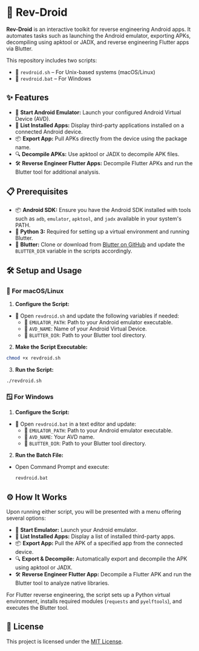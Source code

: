 # 🚀 Rev-Droid

**Rev-Droid** is an interactive toolkit for reverse engineering Android apps. It automates tasks such as launching the Android emulator, exporting APKs, decompiling using apktool or JADX, and reverse engineering Flutter apps via Blutter.

This repository includes two scripts:
- 📜 `revdroid.sh` – For Unix-based systems (macOS/Linux)
- 📜 `revdroid.bat` – For Windows

## ✨ Features

- 🚀 **Start Android Emulator:** Launch your configured Android Virtual Device (AVD).
- 📱 **List Installed Apps:** Display third-party applications installed on a connected Android device.
- 📦 **Export App:** Pull APKs directly from the device using the package name.
- 🔍 **Decompile APKs:** Use apktool or JADX to decompile APK files.
- 🛠️ **Reverse Engineer Flutter Apps:** Decompile Flutter APKs and run the Blutter tool for additional analysis.

## 📋 Prerequisites

- 📦 **Android SDK:** Ensure you have the Android SDK installed with tools such as `adb`, `emulator`, `apktool`, and `jadx` available in your system's PATH.
- 🐍 **Python 3:** Required for setting up a virtual environment and running Blutter.
- 🔧 **Blutter:** Clone or download from [Blutter on GitHub](https://github.com/worawit/blutter) and update the `BLUTTER_DIR` variable in the scripts accordingly.

## 🛠️ Setup and Usage

### 🐧 For macOS/Linux

1. **Configure the Script:**
  - 📝 Open `revdroid.sh` and update the following variables if needed:
    - 📂 `EMULATOR_PATH`: Path to your Android emulator executable.
    - 📱 `AVD_NAME`: Name of your Android Virtual Device.
    - 📁 `BLUTTER_DIR`: Path to your Blutter tool directory.
  
2. **Make the Script Executable:**
  ```bash
  chmod +x revdroid.sh
  ```

3. **Run the Script:**
  ```bash
  ./revdroid.sh
  ```

### 🪟 For Windows

1. **Configure the Script:**
  - 📝 Open `revdroid.bat` in a text editor and update:
    - 📂 `EMULATOR_PATH`: Path to your Android emulator executable.
    - 📱 `AVD_NAME`: Your AVD name.
    - 📁 `BLUTTER_DIR`: Path to your Blutter tool directory.

2. **Run the Batch File:**
  - Open Command Prompt and execute:
    ```bat
    revdroid.bat
    ```

## ⚙️ How It Works

Upon running either script, you will be presented with a menu offering several options:
- 🚀 **Start Emulator:** Launch your Android emulator.
- 📱 **List Installed Apps:** Display a list of installed third-party apps.
- 📦 **Export App:** Pull the APK of a specified app from the connected device.
- 🔍 **Export & Decompile:** Automatically export and decompile the APK using apktool or JADX.
- 🛠️ **Reverse Engineer Flutter App:** Decompile a Flutter APK and run the Blutter tool to analyze native libraries.

For Flutter reverse engineering, the script sets up a Python virtual environment, installs required modules (`requests` and `pyelftools`), and executes the Blutter tool.

## 📄 License

This project is licensed under the [MIT License](LICENSE).
